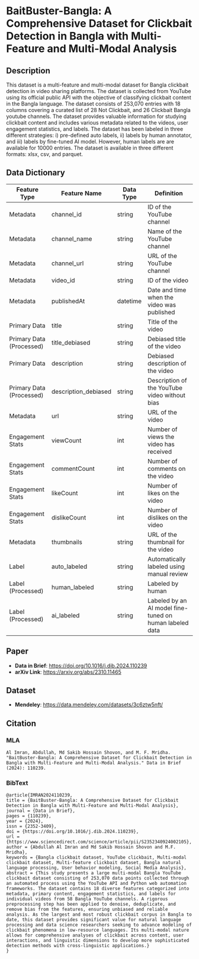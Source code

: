 # BaitBuster-Bangla: A Comprehensive Dataset for Clickbait Detection in Bangla with Multi-Feature and Multi-Modal Analysis

## Description
This dataset is a multi-feature and multi-modal dataset for Bangla clickbait detection in video sharing platforms. The dataset is collected from YouTube using its official public API with the objective of classifying clickbait content in the Bangla language. The dataset consists of 253,070 entries with 18 columns covering a curated list of 28 Not Clickbait, and 26 Clickbait Bangla youtube channels. The dataset provides valuable information for studying clickbait content and includes various metadata related to the videos, user engagement statistics, and labels. The dataset has been labeled in three different strategies: i) pre-defined auto labels, ii) labels by human annotator, and iii) labels by fine-tuned AI model. However, human labels are are available for 10000 entries. The dataset is available in three different formats: xlsx, csv, and parquet.

## Data Dictionary

| **Feature Type**          | **Feature Name**     | **Data Type** | **Definition**                                               |
|----------------------------|----------------------|---------------|--------------------------------------------------------------|
| Metadata                   | channel_id           | string        | ID of the YouTube channel                                    |
| Metadata                   | channel_name         | string        | Name of the YouTube channel                                  |
| Metadata                   | channel_url          | string        | URL of the YouTube channel                                   |
| Metadata                   | video_id             | string        | ID of the video                                              |
| Metadata                   | publishedAt          | datetime      | Date and time when the video   was published                 |
| Primary   Data             | title                | string        | Title of the video                                           |
| Primary   Data (Processed) | title_debiased       | string        | Debiased title of the video                                  |
| Primary   Data             | description          | string        | Debiased description of the   video                          |
| Primary   Data (Processed) | description_debiased | string        | Description of the YouTube   video without bias              |
| Metadata                   | url                  | string        | URL of the video                                             |
| Engagement   Stats         | viewCount            | int           | Number of views the video has   received                     |
| Engagement   Stats         | commentCount         | int           | Number of comments on the video                              |
| Engagement   Stats         | likeCount            | int           | Number of likes on the video                                 |
| Engagement   Stats         | dislikeCount         | int           | Number of dislikes on the video                              |
| Metadata                   | thumbnails           | string        | URL of the thumbnail for the   video                         |
| Label                      | auto_labeled         | string        | Automatically labeled using   manual review                  |
| Label   (Processed)        | human_labeled        | string        | Labeled by human                                             |
| Label   (Processed)        | ai_labeled           | string        | Labeled by an AI model   fine-tuned on human labeled data    |

## Paper
* **Data in Brief**: https://doi.org/10.1016/j.dib.2024.110239
* **arXiv Link**: https://arxiv.org/abs/2310.11465

## Dataset
* **Mendeley**: https://data.mendeley.com/datasets/3c6ztw5nft/

## Citation
### MLA
```Al Imran, Abdullah, Md Sakib Hossain Shovon, and M. F. Mridha. "BaitBuster-Bangla: A Comprehensive Dataset for Clickbait Detection in Bangla with Multi-Feature and Multi-Modal Analysis." Data in Brief (2024): 110239.```

### BibText
```
@article{IMRAN2024110239,
title = {BaitBuster-Bangla: A Comprehensive Dataset for Clickbait Detection in Bangla with Multi-Feature and Multi-Modal Analysis},
journal = {Data in Brief},
pages = {110239},
year = {2024},
issn = {2352-3409},
doi = {https://doi.org/10.1016/j.dib.2024.110239},
url = {https://www.sciencedirect.com/science/article/pii/S2352340924002105},
author = {Abdullah Al Imran and Md Sakib Hossain Shovon and M.F. Mridha},
keywords = {Bangla clickbait dataset, YouTube clickbait, Multi-modal clickbait dataset, Multi-feature clickbait dataset, Bangla natural language processing, User behavior modeling, Social Media Analysis},
abstract = {This study presents a large multi-modal Bangla YouTube clickbait dataset consisting of 253,070 data points collected through an automated process using the YouTube API and Python web automation frameworks. The dataset contains 18 diverse features categorized into metadata, primary content, engagement statistics, and labels for individual videos from 58 Bangla YouTube channels. A rigorous preprocessing step has been applied to denoise, deduplicate, and remove bias from the features, ensuring unbiased and reliable analysis. As the largest and most robust clickbait corpus in Bangla to date, this dataset provides significant value for natural language processing and data science researchers seeking to advance modeling of clickbait phenomena in low-resource languages. Its multi-modal nature allows for comprehensive analyses of clickbait across content, user interactions, and linguistic dimensions to develop more sophisticated detection methods with cross-linguistic applications.}
}
```

